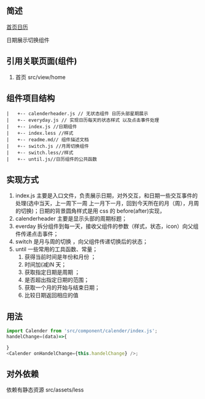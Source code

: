 ## 简述

[首页日历](../../assets/readme/calender.png)

日期展示切换组件

## 引用关联页面(组件)

1.  首页 src/view/home

## 组件项目结构

```
|   +-- calenderheader.js // 无状态组件 日历头部星期展示
|   +-- everyday.js // 实现日历每天的状态样式 以及点击事件处理
|   +-- index.js //日期组件
|   +-- index.less //样式
|   +-- readme.md// 组件描述文档
|   +-- switch.js //月周切换组件
|   +-- switch.less//样式
|   +-- until.js//日历组件的公共函数
```

## 实现方式

1.  index.js 主要是入口文件，负责展示日期，对外交互，和日期一些交互事件的处理(选中当天，上一周下一周 上一月下一月，回到今天所在的月（周），月周的切换)；日期的背景圆角样式是用 css 的 before(after)实现，
2.  calenderheader 主要是显示头部的周期标题；
3.  everday 拆分组件到每一天，接收父组件的参数（样式，状态，icon）向父组件传递点击事件；
4.  switch 是月与周的切换 ，向父组件传递切换后的状态；
5.  until 一些常用的工具函数、常量；
    1.  获得当前时间是年份和月份 ；
    2.  时间加(减)N 天；
    3.  获取指定日期是周期 ；
    4.  是否超出指定日期的范围；
    5.  获取一个月的开始与结束日期；
    6.  比较日期返回相应的值

## 用法

```javascript
import Calender from 'src/component/calender/index.js';
handelChange=(data)=>{

}
<Calender onHandelChange={this.handelChange} />;
```

## 对外依赖

依赖有静态资源 src/assets/less
